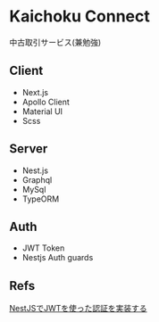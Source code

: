 # Kaichoku Connect

中古取引サービス(兼勉強)


## Client

 - Next.js
 - Apollo Client
 - Material UI
 - Scss

## Server

 - Nest.js
 - Graphql
 - MySql
 - TypeORM

## Auth
 - JWT Token
 - Nestjs Auth guards

## Refs
[NestJSでJWTを使った認証を実装する](https://zenn.dev/uttk/articles/9095a28be1bf5d#jwtstrategy-%E3%81%AE%E5%AE%9F%E8%A3%85)
